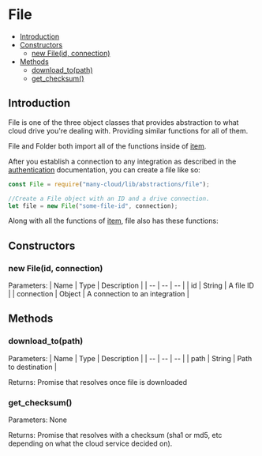# File

- [Introduction](#introduction)
- [Constructors](#constructors)
  * [new File(id, connection)](#new-fileid-connection)
- [Methods](#methods)
  * [download_to(path)](#download_topath)
  * [get_checksum()](#get_checksum)

## Introduction

File is one of the three object classes that provides abstraction to what cloud drive you're dealing with. Providing similar functions for all of them.

File and Folder both import all of the functions inside of [item](item.md).

After you establish a connection to any integration as described in the [authentication](authentication.md) documentation, you can create a file like so:
```js
const File = require("many-cloud/lib/abstractions/file");

//Create a File object with an ID and a drive connection.
let file = new File("some-file-id", connection);
```

Along with all the functions of [item](item.md), file also has these functions:

## Constructors

### new File(id, connection)

Parameters:
| Name | Type | Description |
| -- | -- | -- |
| id | String | A file ID |
| connection | Object | A connection to an integration |

## Methods

### download_to(path)

Parameters:
| Name | Type | Description |
| -- | -- | -- |
| path | String | Path to destination |

Returns: Promise that resolves once file is downloaded

### get_checksum()

Parameters: None

Returns: Promise that resolves with a checksum (sha1 or md5, etc depending on what the cloud service decided on).
